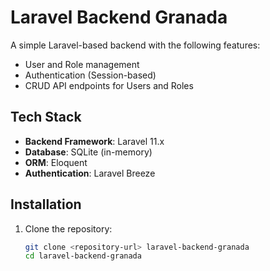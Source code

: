 # Laravel Backend Granada

A simple Laravel-based backend with the following features:
- User and Role management
- Authentication (Session-based)
- CRUD API endpoints for Users and Roles

## Tech Stack
- **Backend Framework**: Laravel 11.x
- **Database**: SQLite (in-memory)
- **ORM**: Eloquent
- **Authentication**: Laravel Breeze

## Installation
1. Clone the repository:
   ```bash
   git clone <repository-url> laravel-backend-granada
   cd laravel-backend-granada
